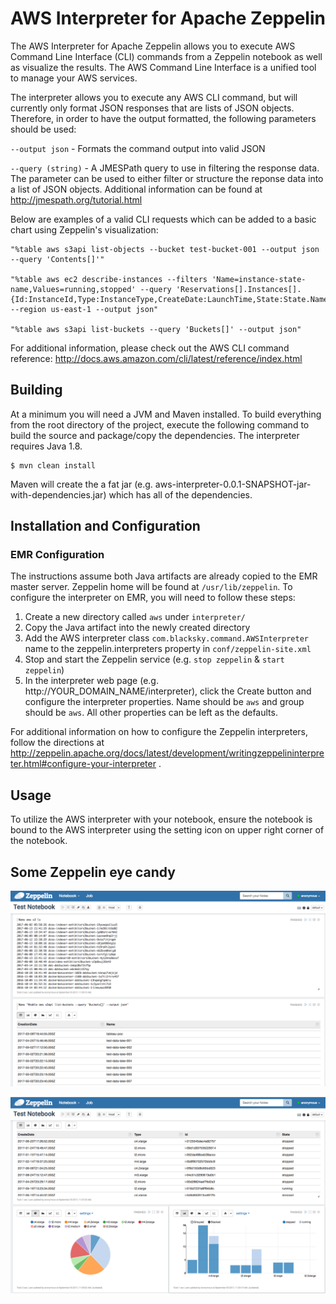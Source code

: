 # AWS Interpreter for Apache Zeppelin

The AWS Interpreter for Apache Zeppelin allows you to execute AWS Command Line Interface (CLI) commands from a Zeppelin notebook as well as visualize the results. The AWS Command Line Interface is a unified tool to manage your AWS services.

The interpreter allows you to execute any AWS CLI command, but will currently only format JSON responses that are lists of JSON objects. Therefore, in order to have the output formatted, the following parameters should be used:

`--output json` - Formats the command output into valid JSON

`--query (string)` - A JMESPath query to use in filtering the response data. The parameter can be used to either filter or structure the reponse data into a list of JSON objects. Additional information can be found at http://jmespath.org/tutorial.html 

Below are examples of a valid CLI requests which can be added to a basic chart using Zeppelin's visualization:

```
"%table aws s3api list-objects --bucket test-bucket-001 --output json --query 'Contents[]'"

"%table aws ec2 describe-instances --filters 'Name=instance-state-name,Values=running,stopped' --query 'Reservations[].Instances[].{Id:InstanceId,Type:InstanceType,CreateDate:LaunchTime,State:State.Name}' --region us-east-1 --output json"

"%table aws s3api list-buckets --query 'Buckets[]' --output json"

```

For additional information, please check out the AWS CLI command reference: http://docs.aws.amazon.com/cli/latest/reference/index.html

## Building

At a minimum you will need a JVM and Maven installed. To build everything from the root directory of the project, execute the following command to build the source and package/copy the dependencies. The interpreter requires Java 1.8.

```
$ mvn clean install
```
Maven will create the a fat jar (e.g. aws-interpreter-0.0.1-SNAPSHOT-jar-with-dependencies.jar) which has all of the dependencies.

## Installation and Configuration

### EMR Configuration

The instructions assume both Java artifacts are already copied to the EMR master server. Zeppelin home will be found at `/usr/lib/zeppelin`. To configure the interpreter on EMR, you will need to follow these steps:

1. Create a new directory called `aws` under `interpreter/` 
2. Copy the Java artifact into the newly created directory
3. Add the AWS interpreter class `com.blacksky.command.AWSInterpreter` name to the zeppelin.interpreters property in `conf/zeppelin-site.xml`
4. Stop and start the Zeppelin service (e.g. `stop zeppelin` & `start zeppelin`)
5. In the interpreter web page (e.g. http://YOUR_DOMAIN_NAME/interpreter), click the Create button and configure the interpreter properties. Name should be `aws` and group should be `aws`. All other properties can be left as the defaults.

For additional information on how to configure the Zeppelin interpreters, follow the directions at http://zeppelin.apache.org/docs/latest/development/writingzeppelininterpreter.html#configure-your-interpreter .

## Usage

To utilize the AWS interpreter with your notebook, ensure the notebook is bound to the AWS interpreter using the setting icon on upper right corner of the notebook.

## Some Zeppelin eye candy

<p align="center">
	<a href="https://raw.githubusercontent.com/ajiezzi/aws-interpreter/master/docs/images/image_001.png" target="_blank"><img align="center" src="https://raw.githubusercontent.com/ajiezzi/aws-interpreter/master/docs/images/image_001.png" alt="Browse S3 buckets using Zeppelin"></a><br/><br/>
	<a href="https://raw.githubusercontent.com/ajiezzi/aws-interpreter/master/docs/images/image_002.png" target="_blank"><img align="center" src="https://raw.githubusercontent.com/ajiezzi/aws-interpreter/master/docs/images/image_002.png" alt="List and graph objects stored in S3 buckets using Zeppelin"></a><br/><br/>
</p>
